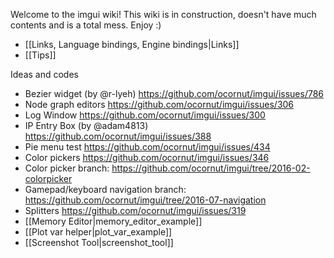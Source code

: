Welcome to the imgui wiki!
This wiki is in construction, doesn't have much contents and is a total mess. Enjoy :)

- [[Links, Language bindings, Engine bindings|Links]]
- [[Tips]]

Ideas and codes

- Bezier widget (by @r-lyeh) https://github.com/ocornut/imgui/issues/786
- Node graph editors https://github.com/ocornut/imgui/issues/306
- Log Window https://github.com/ocornut/imgui/issues/300
- IP Entry Box (by @adam4813) https://github.com/ocornut/imgui/issues/388
- Pie menu test https://github.com/ocornut/imgui/issues/434
- Color pickers https://github.com/ocornut/imgui/issues/346
- Color picker branch: https://github.com/ocornut/imgui/tree/2016-02-colorpicker
- Gamepad/keyboard navigation branch: https://github.com/ocornut/imgui/tree/2016-07-navigation
- Splitters https://github.com/ocornut/imgui/issues/319
- [[Memory Editor|memory_editor_example]]
- [[Plot var helper|plot_var_example]]
- [[Screenshot Tool|screenshot_tool]]

